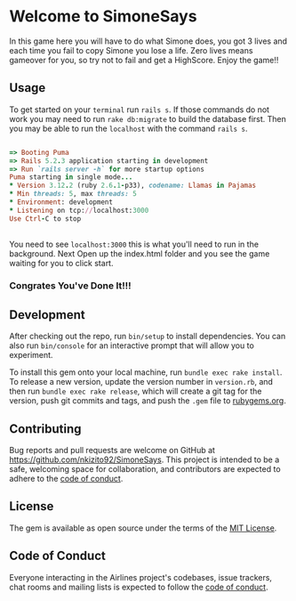 # Welcome to SimoneSays
  
In this game here you will have to do what Simone does, you got 3 lives and each time you fail to copy Simone you lose a life. Zero lives means gameover for you, so try not to fail and get a HighScore. Enjoy the game!!

## Usage

To get started on your `terminal` run `rails s`.
If those commands do not work you may need to run `rake db:migrate` to build the database first. Then you may be able to run the `localhost` with the command `rails s`. 

```ruby

=> Booting Puma
=> Rails 5.2.3 application starting in development 
=> Run `rails server -h` for more startup options
Puma starting in single mode...
* Version 3.12.2 (ruby 2.6.1-p33), codename: Llamas in Pajamas
* Min threads: 5, max threads: 5
* Environment: development
* Listening on tcp://localhost:3000
Use Ctrl-C to stop
 
```
You need to see `localhost:3000` this is what you'll need to run in the background. Next Open up the index.html folder and you see the game waiting for you to click start. 
### Congrates You've Done It!!!


## Development

After checking out the repo, run `bin/setup` to install dependencies. You can also run `bin/console` for an interactive prompt that will allow you to experiment.

To install this gem onto your local machine, run `bundle exec rake install`. To release a new version, update the version number in `version.rb`, and then run `bundle exec rake release`, which will create a git tag for the version, push git commits and tags, and push the `.gem` file to [rubygems.org](https://rubygems.org).

## Contributing

Bug reports and pull requests are welcome on GitHub at https://github.com/nkizito92/SimoneSays. This project is intended to be a safe, welcoming space for collaboration, and contributors are expected to adhere to the [code of conduct](https://github.com/nkizito92/SimoneSays/blob/master/CODE_OF_CONDUCT.md).


## License

The gem is available as open source under the terms of the [MIT License](https://opensource.org/licenses/MIT).

## Code of Conduct

Everyone interacting in the Airlines project's codebases, issue trackers, chat rooms and mailing lists is expected to follow the [code of conduct](https://github.com/nkizito92/SimoneSays/blob/master/CODE_OF_CONDUCT.md).
